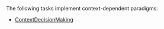 The following tasks implement context-dependent paradigms:

- [ContextDecisionMaking](../envs.md#neurogym.envs.native.contextdecisionmaking.ContextDecisionMaking)
